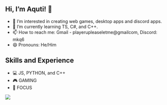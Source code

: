 ## Hi, I’m Aquti! 👋
* 👀 I’m interested in creating web games, desktop apps and discord apps.
* 🌱 I’m currently learning TS, C#, and C++.
* 📫 How to reach me: Gmail - playerupleaseletme@gmailcom, Discord: mkq6
* 😄 Pronouns: He/Him

## Skills and Experience
* 💻 JS, PYTHON, and C++
* 🎮 GAMING
* 🎯 FOCUS

<img src="https://github-readme-stats.vercel.app/api?username=Aquti&&show_icons=true&title_color=ffffff&icon_color=bb2acf&text_color=daf7dc&bg_color=151515">

